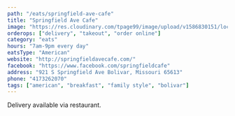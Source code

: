 ```yaml
---
path: "/eats/springfield-ave-cafe"
title: "Springfield Ave Cafe"
image: "https://res.cloudinary.com/tpage99/image/upload/v1586830151/local417eats/local417eatslogo.png"
orderops: ["delivery", "takeout", "order online"]
category: "eats"
hours: "7am-9pm every day"
eatsType: "American"
website: "http://springfieldavecafe.com/"
facebook: "https://www.facebook.com/springfieldcafe"
address: "921 S Springfield Ave Bolivar, Missouri 65613"
phone: "4173262070"
tags: ["american", "breakfast", "family style", "bolivar"]
---
```


Delivery available via restaurant.